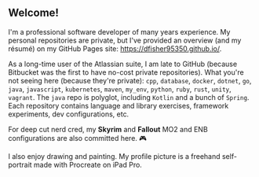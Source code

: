 <!--
**dfisher95350/dfisher95350** is a ✨ _special_ ✨ repository because its `README.md` (this file) appears on your GitHub profile.

Here are some ideas to get you started:

- 🔭 I’m currently working on ...
- 🌱 I’m currently learning ...
- 👯 I’m looking to collaborate on ...
- 🤔 I’m looking for help with ...
- 💬 Ask me about ...
- 📫 How to reach me: ...
- 😄 Pronouns: ...
- ⚡ Fun fact: ...
-->

## Welcome!

I'm a professional software developer of many years experience. My personal repositories are private, but I've provided an overview (and my résumé) on my GitHub Pages site: https://dfisher95350.github.io/.

As a long-time user of the Atlassian suite, I am late to GitHub (because Bitbucket was the first to have no-cost private repositories). What you're not seeing here (because they're private): `cpp`, `database`, `docker`, `dotnet`, `go`, `java`, `javascript`, `kubernetes`, `maven`, `my_env`, `python`, `ruby`, `rust`, `unity`, `vagrant`. The `java` repo is polyglot, including `Kotlin` and a bunch of `Spring`. Each repository contains language and library exercises, framework experiments, dev configurations, etc.

For deep cut nerd cred, my **Skyrim** and **Fallout** MO2 and ENB configurations are also committed here. :video_game:

I also enjoy drawing and painting. My profile picture is a freehand self-portrait made with Procreate on iPad Pro.

